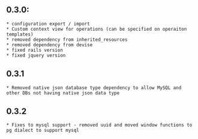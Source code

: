 ## 0.3.0:
    * configuration export / import
    * Custom context view for operations (can be specified on operaiton templates)
    * removed dependency from inherited_resources
    * removed dependency from devise
    * fixed rails version
    * fixed jquery version
## 0.3.1
    * Removed native json database type dependency to allow MySQL and other DBs not having native json data type
## 0.3.2
    * Fixes to mysql support - removed uuid and moved window functions to pg dialect to support mysql